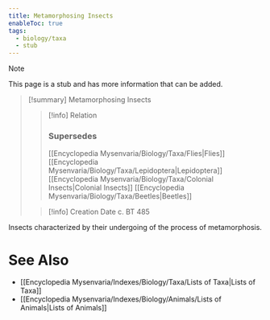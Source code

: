 ```yaml
---
title: Metamorphosing Insects
enableToc: true
tags:
  - biology/taxa
  - stub
---
```


> [!note]
> This page is a stub and has more information that can be added.

> [!summary] Metamorphosing Insects
> > [!info] Relation
> > ### Supersedes 
> > [[Encyclopedia Mysenvaria/Biology/Taxa/Flies|Flies]]
> > [[Encyclopedia Mysenvaria/Biology/Taxa/Lepidoptera|Lepidoptera]]
> > [[Encyclopedia Mysenvaria/Biology/Taxa/Colonial Insects|Colonial Insects]]
> > [[Encyclopedia Mysenvaria/Biology/Taxa/Beetles|Beetles]]
>
> > [!info] Creation Date
> > c. BT 485

Insects characterized by their undergoing of the process of metamorphosis.

# See Also
- [[Encyclopedia Mysenvaria/Indexes/Biology/Taxa/Lists of Taxa|Lists of Taxa]]
- [[Encyclopedia Mysenvaria/Indexes/Biology/Animals/Lists of Animals|Lists of Animals]]

